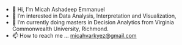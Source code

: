 - 👋 Hi, I’m Micah Ashadeep Emmanuel
- 👀 I’m interested in Data Analysis, Interpretation and Visualization,
- 🌱 I’m currently doing masters in Decision Analytics from Virginia Commonwealth University, Richmond.
- 📫 How to reach me ... micahvarkyez@gmail.com

